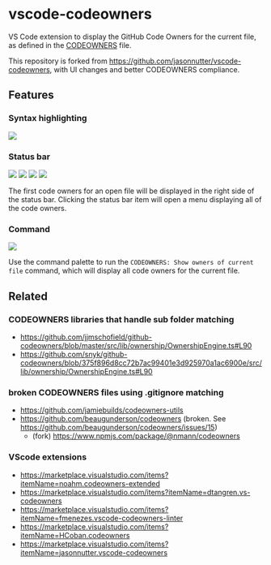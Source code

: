 # vscode-codeowners

VS Code extension to display the GitHub Code Owners for the current file, as defined in the [CODEOWNERS](https://help.github.com/articles/about-codeowners/) file.

This repository is forked from https://github.com/jasonnutter/vscode-codeowners, with UI changes and better CODEOWNERS compliance.

## Features

### Syntax highlighting

![](./img/syntax_highlighting.png)

### Status bar

![](./img/status_bar_none.png)
![](./img/status_bar_one.png)
![](./img/status_bar_two.png)
![](./img/status_bar_three.png)

The first code owners for an open file will be displayed in the right side of the status bar. Clicking the status bar item will open a menu displaying all of the code owners.

### Command

![](./img/command.gif)

Use the command palette to run the `CODEOWNERS: Show owners of current file` command, which will display all code owners for the current file.

## Related

### CODEOWNERS libraries that handle sub folder matching

-   https://github.com/jjmschofield/github-codeowners/blob/master/src/lib/ownership/OwnershipEngine.ts#L90
-   https://github.com/snyk/github-codeowners/blob/375f896d8cc72b7ac99401e3d925970a1ac6900e/src/lib/ownership/OwnershipEngine.ts#L90

### broken CODEOWNERS files using .gitignore matching

-   https://github.com/jamiebuilds/codeowners-utils
-   https://github.com/beaugunderson/codeowners (broken. See https://github.com/beaugunderson/codeowners/issues/15)
    -   (fork) https://www.npmjs.com/package/@nmann/codeowners

### VScode extensions

-   https://marketplace.visualstudio.com/items?itemName=noahm.codeowners-extended
-   https://marketplace.visualstudio.com/items?itemName=dtangren.vs-codeowners
-   https://marketplace.visualstudio.com/items?itemName=fmenezes.vscode-codeowners-linter
-   https://marketplace.visualstudio.com/items?itemName=HCoban.codeowners
-   https://marketplace.visualstudio.com/items?itemName=jasonnutter.vscode-codeowners
